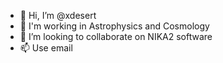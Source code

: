 - 👋 Hi, I’m @xdesert
- 👀 I'm working in Astrophysics and Cosmology
- 💞️ I’m looking to collaborate on NIKA2 software
- 📫 Use email

<!---
xdesert/xdesert is a ✨ special ✨ repository because its `README.md` (this file) appears on your GitHub profile.
You can click the Preview link to take a look at your changes.
--->
